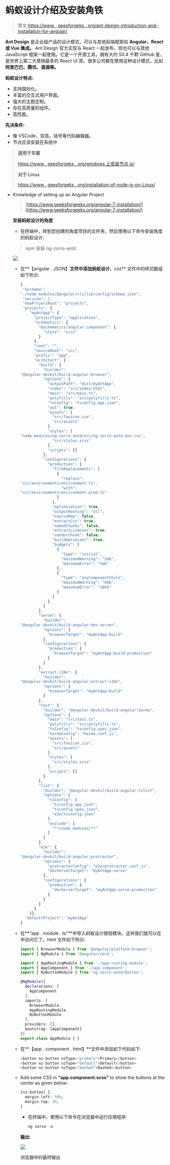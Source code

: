 # 蚂蚁设计介绍及安装角铁

> 原文:[https://www . geesforgeks . org/ant-design-introduction-and-installation-for-angular/](https://www.geeksforgeeks.org/ant-design-introduction-and-installation-for-angular/)

**Ant Design** 是企业级产品的设计模式，可以与其他前端框架如 **Angular、React 或 Vue 集成。** Ant Design 官方实现与 React 一起发布，但也可以与其他 JavaScript 框架一起使用。它是一个开源工具，拥有大约 50.4 千颗 GitHub 星，是世界上第二大使用最多的 React UI 库。很多公司都在使用这种设计模式，比如**阿里巴巴、腾讯、滴滴等。**

**蚂蚁设计特点:**

*   支持国际化。
*   丰富的交互式用户界面。
*   强大的主题定制。
*   存在高质量的组件。
*   高性能。

**先决条件:**

*   像 VSCode，崇高，括号等代码编辑器。
*   节点应该安装在系统中

> **适用于车窗**
> 
> [https://www . geesforgeks . org/windows 上安装节点 js/](https://www.geeksforgeeks.org/installation-of-node-js-on-windows/)
> 
> **对于 Linux**
> 
> [https://www . geesforgeks . org/installation-of-node-js-on-Linux/](https://www.geeksforgeeks.org/installation-of-node-js-on-linux/)

*   Knowledge of setting up an Angular Project

    > [https://www.geeksforgeeks.org/angular-7-installation/](https://www.geeksforgeeks.org/angular-7-installation/)

    **安装蚂蚁设计的角度**

    *   在终端中，转到您创建的角度项目的文件夹，然后使用以下命令安装角度的蚂蚁设计:

    > npm 安装 ng-zorro-antd

    ![](img/7244e99c348ac3e74448470335e09344.png)
    *   在**【angular . JSON】**文件中添加蚂蚁设计**。css** 文件中的样式数组如下所示:

        ```ts
        {
         "$schema": 
        "./node_modules/@angular/cli/lib/config/schema.json",
         "version": 1,
         "newProjectRoot": "projects",
         "projects": {
            "myAntApp": {
              "projectType": "application",
              "schematics": {
                "@schematics/angular:component": {
                  "style": "scss"
                }
              },
              "root": "",
              "sourceRoot": "src",
              "prefix": "app",
              "architect": {
                "build": {
                  "builder": 
        "@angular-devkit/build-angular:browser",
                  "options": {
                    "outputPath": "dist/myAntApp",
                    "index": "src/index.html",
                    "main": "src/main.ts",
                    "polyfills": "src/polyfills.ts",
                    "tsConfig": "tsconfig.app.json",
                    "aot": true,
                    "assets": [
                      "src/favicon.ico",
                      "src/assets"
                    ],
                    "styles": [
        "node_modules/ng-zorro-antd/src/ng-zorro-antd.min.css",
                      "src/styles.scss"
                    ],
                    "scripts": []
                  },
                  "configurations": {
                    "production": {
                      "fileReplacements": [
                        {
                          "replace": 
        "src/environments/environment.ts",
                          "with": 
        "src/environments/environment.prod.ts"
                        }
                      ],
                      "optimization": true,
                      "outputHashing": "all",
                      "sourceMap": false,
                      "extractCss": true,
                      "namedChunks": false,
                      "extractLicenses": true,
                      "vendorChunk": false,
                      "buildOptimizer": true,
                      "budgets": [
                        {
                          "type": "initial",
                          "maximumWarning": "2mb",
                          "maximumError": "5mb"
                        },
                        {
                          "type": "anyComponentStyle",
                          "maximumWarning": "6kb",
                          "maximumError": "10kb"
                        }
                      ]
                    }
                  }
                },
                "serve": {
                  "builder": 
        "@angular-devkit/build-angular:dev-server",
                  "options": {
                    "browserTarget": "myAntApp:build"
                  },
                  "configurations": {
                    "production": {
                      "browserTarget": "myAntApp:build:production"
                    }
                  }
                },
                "extract-i18n": {
                  "builder": 
        "@angular-devkit/build-angular:extract-i18n",
                  "options": {
                    "browserTarget": "myAntApp:build"
                  }
                },
                "test": {
                  "builder": "@angular-devkit/build-angular:karma",
                  "options": {
                    "main": "src/test.ts",
                    "polyfills": "src/polyfills.ts",
                    "tsConfig": "tsconfig.spec.json",
                    "karmaConfig": "karma.conf.js",
                    "assets": [
                      "src/favicon.ico",
                      "src/assets"
                    ],
                    "styles": [
                      "src/styles.scss"
                    ],
                    "scripts": []
                  }
                },
                "lint": {
                  "builder": "@angular-devkit/build-angular:tslint",
                  "options": {
                    "tsConfig": [
                      "tsconfig.app.json",
                      "tsconfig.spec.json",
                      "e2e/tsconfig.json"
                    ],
                    "exclude": [
                      "**/node_modules/**"
                    ]
                  }
                },
                "e2e": {
                  "builder": 
        "@angular-devkit/build-angular:protractor",
                  "options": {
                    "protractorConfig": "e2e/protractor.conf.js",
                    "devServerTarget": "myAntApp:serve"
                  },
                  "configurations": {
                    "production": {
                      "devServerTarget": "myAntApp:serve:production"
                    }
                  }
                }
              }
            }},
          "defaultProject": "myAntApp"
        }
        ```

    *   在**“app . module . ts”**中导入蚂蚁设计按钮模块，这样我们就可以在中访问它了。html 文件如下所示:

        ```ts
        import { BrowserModule } from '@angular/platform-browser';
        import { NgModule } from '@angular/core';

        import { AppRoutingModule } from './app-routing.module';
        import { AppComponent } from './app.component';
        import { NzButtonModule } from 'ng-zorro-antd/button';

        @NgModule({
          declarations: [
            AppComponent
          ],
          imports: [
            BrowserModule,
            AppRoutingModule,
            NzButtonModule
          ],
          providers: [],
          bootstrap: [AppComponent]
        })
        export class AppModule { }
        ```

    *   在**【app . component . html】**文件中添加如下代码如下:

        ```ts
        <button nz-button nzType="primary">Primary</button>
        <button nz-button nzType="default">Default</button>
        <button nz-button nzType="dashed">Dashed</button>
        ```

    *   Add some CSS in **“app.component.scss”** to show the buttons at the center as given below:

        ```ts
        [nz-button] {
          margin-left: 50%;
          margin-top: 3%;
        }
        ```

        *   在终端中，使用以下命令在浏览器中运行应用程序:

            ```ts
            ng serve -o
            ```

        **输出:**

        ![](img/e19aa42be6c8d1a6a314a5723bf61316.png)

        浏览器中的最终输出